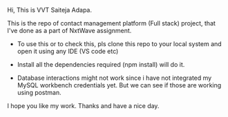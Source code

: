 Hi, This is VVT Saiteja Adapa. 

This is  the repo of contact management platform (Full stack) project, that I've done as a part of NxtWave assignment. 
- To use this or to check this, pls clone this repo to your local system and open it using any IDE (VS code etc)

- Install all the dependencies required (npm install) will do it.
- Database interactions might not work since i have not integrated my MySQL workbench credentials yet. But we can see if those are working using postman.

I hope you like my work. Thanks and have a nice day.
